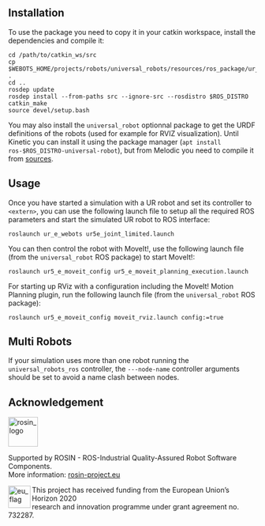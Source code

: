 ## Installation

To use the package you need to copy it in your catkin workspace, install the dependencies and compile it:
```shell
cd /path/to/catkin_ws/src
cp $WEBOTS_HOME/projects/robots/universal_robots/resources/ros_package/ur_e_webots .
cd ..
rosdep update
rosdep install --from-paths src --ignore-src --rosdistro $ROS_DISTRO
catkin_make
source devel/setup.bash
```

You may also install the `universal_robot` optionnal package to get the URDF definitions of the robots (used for example for RVIZ visualization).
Until Kinetic you can install it using the package manager (`apt install ros-$ROS_DISTRO-universal-robot`), but from Melodic you need to compile it from [sources](https://github.com/ros-industrial/universal_robot/tree/melodic-devel).

## Usage

Once you have started a simulation with a UR robot and set its controller to `<extern>`, you can use the following launch file to setup all the required ROS parameters and start the simulated UR robot to ROS interface:

```
roslaunch ur_e_webots ur5e_joint_limited.launch
```

You can then control the robot with MoveIt!, use the following launch file (from the `universal_robot` ROS package) to start MoveIt!:

```
roslaunch ur5_e_moveit_config ur5_e_moveit_planning_execution.launch
```

For starting up RViz with a configuration including the MoveIt! Motion Planning plugin, run the following launch file (from the `universal_robot` ROS package):

```
roslaunch ur5_e_moveit_config moveit_rviz.launch config:=true
```

## Multi Robots

If your simulation uses more than one robot running the `universal_robots_ros` controller, the `---node-name` controller arguments should be set to avoid a name clash between nodes.

## Acknowledgement

<a href="http://rosin-project.eu">
  <img src="http://rosin-project.eu/wp-content/uploads/rosin_ack_logo_wide.png"
       alt="rosin_logo" height="60" >
</a></br>

Supported by ROSIN - ROS-Industrial Quality-Assured Robot Software Components.  
More information: <a href="http://rosin-project.eu">rosin-project.eu</a>

<img src="http://rosin-project.eu/wp-content/uploads/rosin_eu_flag.jpg"
     alt="eu_flag" height="45" align="left" >  

This project has received funding from the European Union’s Horizon 2020  
research and innovation programme under grant agreement no. 732287.
